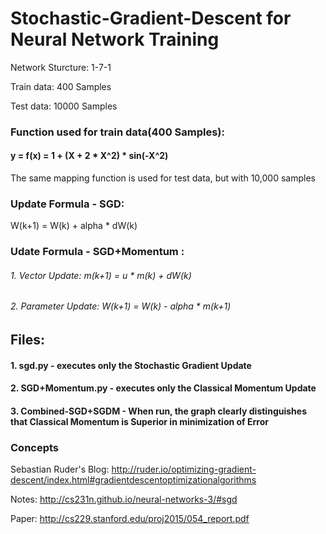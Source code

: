 # Stochastic-Gradient-Descent for Neural Network Training
Network Sturcture: 1-7-1 

Train data: 400 Samples 

Test data: 10000 Samples 

### Function used for train data(400 Samples):
#### y = f(x) = 1 + (X + 2 * X^2) * sin(-X^2) 
The same mapping function is used for test data, but with 10,000 samples
### Update Formula - SGD:
W(k+1) = W(k) + alpha * dW(k)

### Udate Formula - SGD+Momentum :
###### 1. Vector Update: m(k+1) = u * m(k) + dW(k)
###### 2. Parameter Update: W(k+1) = W(k) - alpha * m(k+1)

## Files:
#### 1. sgd.py - executes only the Stochastic Gradient Update
#### 2. SGD+Momentum.py - executes only the Classical Momentum Update
#### 3. Combined-SGD+SGDM - When run, the graph clearly distinguishes that Classical Momentum is Superior in minimization of Error
### Concepts
Sebastian Ruder's Blog: http://ruder.io/optimizing-gradient-descent/index.html#gradientdescentoptimizationalgorithms

Notes: http://cs231n.github.io/neural-networks-3/#sgd

Paper: http://cs229.stanford.edu/proj2015/054_report.pdf
